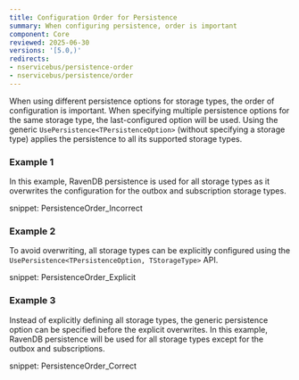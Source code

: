 ```yaml
---
title: Configuration Order for Persistence
summary: When configuring persistence, order is important
component: Core
reviewed: 2025-06-30
versions: '[5.0,)'
redirects:
- nservicebus/persistence-order
- nservicebus/persistence/order
---
```


When using different persistence options for storage types, the order of configuration is important. When specifying multiple persistence options for the same storage type, the last-configured option will be used. Using the generic `UsePersistence<TPersistenceOption>`  (without specifying a storage type) applies the persistence to all its supported storage types.


### Example 1

In this example, RavenDB persistence is used for all storage types as it overwrites the configuration for the outbox and subscription storage types.

snippet: PersistenceOrder_Incorrect


### Example 2

To avoid overwriting, all storage types can be explicitly configured using the `UsePersistence<TPersistenceOption, TStorageType>` API.

snippet: PersistenceOrder_Explicit


### Example 3

Instead of explicitly defining all storage types, the generic persistence option can be specified before the explicit overwrites. In this example, RavenDB persistence will be used for all storage types except for the outbox and subscriptions.

snippet: PersistenceOrder_Correct
